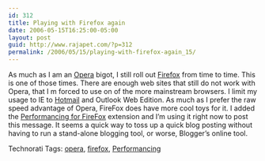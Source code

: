 ```yaml
---
id: 312
title: Playing with Firefox again
date: 2006-05-15T16:25:00-05:00
layout: post
guid: http://www.rajapet.com/?p=312
permalink: /2006/05/15/playing-with-firefox-again_15/
---
```

As much as I am an [Opera](http://www.opera.com/) bigot, I still roll out [Firefox](http://www.mozilla.com/firefox/central/) from time to time. This is one of those times. There are enough web sites that still do not work with Opera, that I m forced to use on of the more mainstream browsers. I limit my usage to IE to [Hotmail](http://www.hotmail.com/) and Outlook Web Edition. As much as I prefer the raw speed advantage of Opera, FireFox does have more cool toys for it. I added the [Performancing for FireFox](http://performancing.com/firefox/handbook/about) extension and I&#8217;m using it right now to post this message. It seems a quick way to toss up a quick blog posting without having to run a stand-alone blogging tool, or worse, Blogger&#8217;s online tool.

Technorati Tags: <a href="http://technorati.com/tag/opera" rel="tag">opera</a>, <a href="http://technorati.com/tag/firefox" rel="tag">firefox</a>, <a href="http://technorati.com/tag/Performancing" rel="tag">Performancing</a>